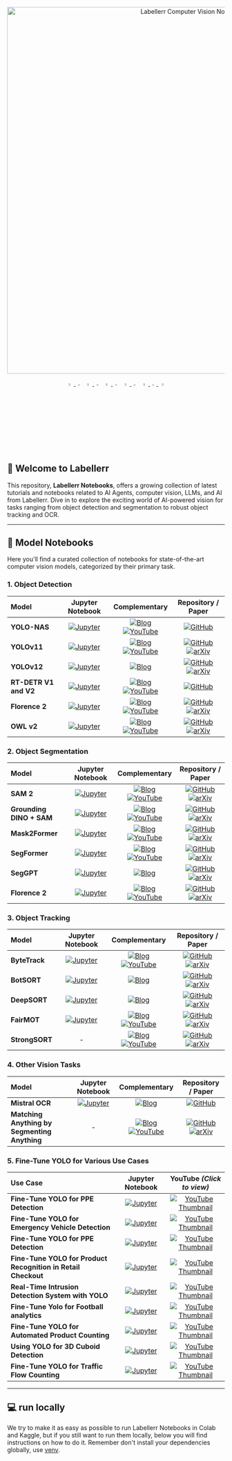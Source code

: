 <div align="center">
  <p>
    <a align="center" href="https://www.labellerr.com/" target="_blank">
      <img
        width="850"
        src="https://storage.googleapis.com/labellerr-cdn/%200%20Labellerr%20template/notebook.webp"
        alt="Labellerr Computer Vision Notebooks"
      >
    </a>
  </p>
  <!-- <br>

  [Website](https://www.labellerr.com/) | [SDK](https://docs.labellerr.com/labellerr/labellerr-sdk/overview-and-getting-started) | [Blog](https://www.labellerr.com/blog/) | [Contact Us](https://www.labellerr.com/book-a-demo)

  <!-- <br> -->

  <div align="center">
      <a href="https://www.youtube.com/@Labellerr">
          <img
            src="https://storage.googleapis.com/labellerr-cdn/%200%20Labellerr%20template/youtube.svg"
            width="4%"
            alt="YouTube"
          />
      </a>
      <img src="https://storage.googleapis.com/labellerr-cdn/%200%20Labellerr%20template/blank.png" width="3%"/>
      <a href="https://www.labellerr.com/">
          <img
            src="https://storage.googleapis.com/labellerr-cdn/%200%20Labellerr%20template/labellerr.svg"
            width="4%"
            alt="Labellerr App"
          />
      </a>
      <img src="https://storage.googleapis.com/labellerr-cdn/%200%20Labellerr%20template/blank.png" width="3%"/>
      <a href="https://in.linkedin.com/company/labellerr">
          <img
            src="https://storage.googleapis.com/labellerr-cdn/%200%20Labellerr%20template/linkedin.svg"
            width="4%"
            alt="LinkedIn"
          />
      </a>
      <img src="https://storage.googleapis.com/labellerr-cdn/%200%20Labellerr%20template/blank.png" width="3%"/>
      <a href="https://labellerrknowbase.notion.site/Help-Center-540ab5ca6c2e4d7cb476fe4651356bf1">
          <img
            src="https://storage.googleapis.com/labellerr-cdn/%200%20Labellerr%20template/readthedocs.svg"
            width="4%"
            alt="Documentation"
          />
      </a>
      <img src="https://storage.googleapis.com/labellerr-cdn/%200%20Labellerr%20template/blank.png" width="3%"/>
      <a href="https://twitter.com/Labellerr1/status/1917643866460561520">
          <img
            src="https://storage.googleapis.com/labellerr-cdn/%200%20Labellerr%20template/twutter.svg"
            width="4%"
            alt="Twitter"
          />
      <img src="https://storage.googleapis.com/labellerr-cdn/%200%20Labellerr%20template/blank.png" width="3%"/>
      <a href="https://www.labellerr.com/blog/">
          <img
            src="https://storage.googleapis.com/labellerr-cdn/%200%20Labellerr%20template/doc.svg"
            width="4%"
            alt="Blog"
          />
      </a>
      </a>
  </div>
</div>

## 👋 Welcome to Labellerr

This repository, **Labellerr Notebooks**, offers a growing collection of latest tutorials and notebooks related to AI Agents, computer vision, LLMs, and AI from Labellerr. Dive in to explore the exciting world of AI-powered vision for tasks ranging from object detection and segmentation to robust object tracking and OCR.

---

## 🚀 Model Notebooks

Here you'll find a curated collection of notebooks for state-of-the-art computer vision models, categorized by their primary task.

### 1. Object Detection

| **Model**            | **Jupyter Notebook** | **Complementary** | **Repository / Paper** |
|:---------------------|:--------------------:|:-----------------:|:----------------------:|
| **YOLO-NAS**         | [![Jupyter](https://storage.googleapis.com/labellerr-cdn/%200%20Labellerr%20template/jupyter-logo.svg)](https://github.com/Labellerr/Hands-On-Learning-in-Computer-Vision/blob/main/Model%20Notebooks/YOLO/YOLO-NAS/yolo-nas.ipynb) | [![Blog](https://storage.googleapis.com/labellerr-cdn/%200%20Labellerr%20template/LABELLERR-LOGO.svg)](https://www.labellerr.com/blog/the-ultimate-yolo-nas-guide-2025-what-it-is-how-to-use/) [![YouTube](https://badges.aleen42.com/src/youtube.svg)](https://www.youtube.com/watch?v=M0duRkr9GEg) | [![GitHub](https://badges.aleen42.com/src/github.svg)](https://github.com/Labellerr/Hands-On-Learning-in-Computer-Vision/tree/main/Model%20Notebooks/YOLO/YOLO-NAS) |
| **YOLOv11**          | [![Jupyter](https://storage.googleapis.com/labellerr-cdn/%200%20Labellerr%20template/jupyter-logo.svg)](https://github.com/Labellerr/Hands-On-Learning-in-Computer-Vision/blob/main/Model%20Notebooks/YOLO/YOLOv11/YOLO-EXP-all-vision-task.ipynb) | [![Blog](https://storage.googleapis.com/labellerr-cdn/%200%20Labellerr%20template/LABELLERR-LOGO.svg)](https://www.labellerr.com/blog/how-to-perform-yolos-various-task/) [![YouTube](https://badges.aleen42.com/src/youtube.svg)](https://www.youtube.com/watch?v=L0nhtdvu6z0) | [![GitHub](https://badges.aleen42.com/src/github.svg)](https://github.com/Labellerr/Hands-On-Learning-in-Computer-Vision/tree/main/Model%20Notebooks/YOLO/YOLOv11) [![arXiv](https://img.shields.io/badge/arXiv-2410.17725-b31b1b.svg)](https://www.arxiv.org/abs/2410.17725)|
| **YOLOv12**          | [![Jupyter](https://storage.googleapis.com/labellerr-cdn/%200%20Labellerr%20template/jupyter-logo.svg)](https://github.com/Labellerr/Hands-On-Learning-in-Computer-Vision/blob/main/Model%20Notebooks/YOLO/YOLOv12/yolov12_testing.ipynb) | [![Blog](https://storage.googleapis.com/labellerr-cdn/%200%20Labellerr%20template/LABELLERR-LOGO.svg)](https://www.labellerr.com/blog/evaluation-of-yolov12/) | [![GitHub](https://badges.aleen42.com/src/github.svg)](https://github.com/Labellerr/Hands-On-Learning-in-Computer-Vision/tree/main/Model%20Notebooks/YOLO/YOLOv12) [![arXiv](https://img.shields.io/badge/arXiv-2502.12524-b31b1b.svg)](https://arxiv.org/abs/2502.12524)|
| **RT-DETR V1 and V2**| [![Jupyter](https://storage.googleapis.com/labellerr-cdn/%200%20Labellerr%20template/jupyter-logo.svg)](https://github.com/Labellerr/Hands-On-Learning-in-Computer-Vision/blob/main/Model%20Notebooks/DETR/RT-DETR_V1_V2.ipynb) | [![Blog](https://storage.googleapis.com/labellerr-cdn/%200%20Labellerr%20template/LABELLERR-LOGO.svg)](https://www.labellerr.com/blog/rt-detrv2-beats-yolo-full-comparison-tutorial/) [![YouTube](https://badges.aleen42.com/src/youtube.svg)](https://www.youtube.com/watch?v=9855PcoFceQ) | [![GitHub](https://badges.aleen42.com/src/github.svg)](https://github.com/Labellerr/Hands-On-Learning-in-Computer-Vision/tree/main/Model%20Notebooks/DETR) |
| **Florence 2**       | [![Jupyter](https://storage.googleapis.com/labellerr-cdn/%200%20Labellerr%20template/jupyter-logo.svg)](https://github.com/Labellerr/Hands-On-Learning-in-Computer-Vision/blob/main/Model%20Notebooks/Florence2/florence2_inference_notebook.ipynb) | [![Blog](https://storage.googleapis.com/labellerr-cdn/%200%20Labellerr%20template/LABELLERR-LOGO.svg)](https://www.labellerr.com/blog/how-to-perform-various-tasks-using-florence-2/) [![YouTube](https://badges.aleen42.com/src/youtube.svg)](https://www.youtube.com/watch?v=L9ae7cvJ7Ow) | [![GitHub](https://badges.aleen42.com/src/github.svg)](https://github.com/Labellerr/Hands-On-Learning-in-Computer-Vision/tree/main/Model%20Notebooks/Florence2) [![arXiv](https://img.shields.io/badge/arXiv-2311.06242-b31b1b.svg)](https://arxiv.org/abs/2311.06242) |
| **OWL v2**           | [![Jupyter](https://storage.googleapis.com/labellerr-cdn/%200%20Labellerr%20template/jupyter-logo.svg)](https://github.com/Labellerr/Hands-On-Learning-in-Computer-Vision/blob/main/Model%20Notebooks/OWL/OWLv2/OWLv2.ipynb) | [![Blog](https://storage.googleapis.com/labellerr-cdn/%200%20Labellerr%20template/LABELLERR-LOGO.svg)](https://www.labellerr.com/blog/how-to-perform-various-task-using-owl-v2/) [![YouTube](https://badges.aleen42.com/src/youtube.svg)](https://www.youtube.com/watch?v=O9QX8W9xXJY) | [![GitHub](https://badges.aleen42.com/src/github.svg)](https://github.com/Labellerr/Hands-On-Learning-in-Computer-Vision/tree/main/Model%20Notebooks/OWL/OWLv2) [![arXiv](https://img.shields.io/badge/arXiv-2306.09683-b31b1b.svg)](https://arxiv.org/abs/2306.09683)|

### 2. Object Segmentation

| **Model**                | **Jupyter Notebook** | **Complementary** | **Repository / Paper** |
|:-------------------------|:--------------------:|:-----------------:|:----------------------:|
| **SAM 2**                | [![Jupyter](https://storage.googleapis.com/labellerr-cdn/%200%20Labellerr%20template/jupyter-logo.svg)](https://github.com/Labellerr/Hands-On-Learning-in-Computer-Vision/blob/main/Model%20Notebooks/SAM2/SAM2_inference_notebook.ipynb) | [![Blog](https://storage.googleapis.com/labellerr-cdn/%200%20Labellerr%20template/LABELLERR-LOGO.svg)](https://www.labellerr.com/blog/learn-sam-2-in-minutes/) [![YouTube](https://badges.aleen42.com/src/youtube.svg)](https://www.youtube.com/watch?v=4Emb4j1T6-8) | [![GitHub](https://badges.aleen42.com/src/github.svg)](https://github.com/Labellerr/Hands-On-Learning-in-Computer-Vision/tree/main/Model%20Notebooks/SAM2) [![arXiv](https://img.shields.io/badge/arXiv-2408.00714-b31b1b.svg)](https://arxiv.org/abs/2408.00714) |
| **Grounding DINO + SAM** | [![Jupyter](https://storage.googleapis.com/labellerr-cdn/%200%20Labellerr%20template/jupyter-logo.svg)](https://github.com/Labellerr/Hands-On-Learning-in-Computer-Vision/blob/main/Model%20Notebooks/Vision%20Agent/Vision_Agent_using_Segment_Anything.ipynb) | [![Blog](https://storage.googleapis.com/labellerr-cdn/%200%20Labellerr%20template/LABELLERR-LOGO.svg)](https://www.labellerr.com/blog/vision-agent-using-segment-anything/) [![YouTube](https://badges.aleen42.com/src/youtube.svg)](https://www.youtube.com/watch?v=mVkPXbWxnEg) | [![GitHub](https://badges.aleen42.com/src/github.svg)](https://github.com/Labellerr/Hands-On-Learning-in-Computer-Vision/tree/main/Model%20Notebooks/Vision%20Agent) [![arXiv](https://img.shields.io/badge/arXiv-2303.05499-b31b1b.svg)](https://arxiv.org/abs/2303.05499) |
| **Mask2Former**          | [![Jupyter](https://storage.googleapis.com/labellerr-cdn/%200%20Labellerr%20template/jupyter-logo.svg)](https://github.com/Labellerr/Hands-On-Learning-in-Computer-Vision/blob/main/Model%20Notebooks/Mask2Former/Mask2Former_experiment_notebook.ipynb) | [![Blog](https://storage.googleapis.com/labellerr-cdn/%200%20Labellerr%20template/LABELLERR-LOGO.svg)](https://www.labellerr.com/blog/mask2former-hands-on-tutorial-guide/) [![YouTube](https://badges.aleen42.com/src/youtube.svg)](https://www.youtube.com/watch?v=9rnRmx5WQzc) | [![GitHub](https://badges.aleen42.com/src/github.svg)](https://github.com/Labellerr/Hands-On-Learning-in-Computer-Vision/tree/main/Model%20Notebooks/Mask2Former) [![arXiv](https://img.shields.io/badge/arXiv-2112.01527-b31b1b.svg)](https://arxiv.org/abs/2112.01527)  |
| **SegFormer**            | [![Jupyter](https://storage.googleapis.com/labellerr-cdn/%200%20Labellerr%20template/jupyter-logo.svg)](https://github.com/Labellerr/Hands-On-Learning-in-Computer-Vision/blob/main/Model%20Notebooks/SegFormer/Segformer_inference_notebook.ipynb) | [![Blog](https://storage.googleapis.com/labellerr-cdn/%200%20Labellerr%20template/LABELLERR-LOGO.svg)](https://www.labellerr.com/blog/segformer/) [![YouTube](https://badges.aleen42.com/src/youtube.svg)](https://www.youtube.com/watch?v=N-1_rt5kKN0) | [![GitHub](https://badges.aleen42.com/src/github.svg)](https://github.com/Labellerr/Hands-On-Learning-in-Computer-Vision/tree/main/Model%20Notebooks/SegFormer) [![arXiv](https://img.shields.io/badge/arXiv-2105.15203v3-b31b1b.svg)](https://arxiv.org/abs/2105.15203v3) |
| **SegGPT**               | [![Jupyter](https://storage.googleapis.com/labellerr-cdn/%200%20Labellerr%20template/jupyter-logo.svg)](https://github.com/Labellerr/Hands-On-Learning-in-Computer-Vision/blob/main/Model%20Notebooks/SegGPT/segGPT_notebook.ipynb) | [![Blog](https://storage.googleapis.com/labellerr-cdn/%200%20Labellerr%20template/LABELLERR-LOGO.svg)](https://www.labellerr.com/blog/seggpt-demo-code-next-gen-segmentation-is-here/) | [![GitHub](https://badges.aleen42.com/src/github.svg)](https://github.com/Labellerr/Hands-On-Learning-in-Computer-Vision/tree/main/Model%20Notebooks/SegGPT) [![arXiv](https://img.shields.io/badge/arXiv-2304.03284-b31b1b.svg)](https://arxiv.org/abs/2304.03284) |
| **Florence 2**           | [![Jupyter](https://storage.googleapis.com/labellerr-cdn/%200%20Labellerr%20template/jupyter-logo.svg)](https://github.com/Labellerr/Hands-On-Learning-in-Computer-Vision/blob/main/Model%20Notebooks/Florence2/florence2_inference_notebook.ipynb) | [![Blog](https://storage.googleapis.com/labellerr-cdn/%200%20Labellerr%20template/LABELLERR-LOGO.svg)](https://www.labellerr.com/blog/how-to-perform-various-tasks-using-florence-2/) [![YouTube](https://badges.aleen42.com/src/youtube.svg)](https://www.youtube.com/watch?v=L9ae7cvJ7Ow) | [![GitHub](https://badges.aleen42.com/src/github.svg)](https://github.com/Labellerr/Hands-On-Learning-in-Computer-Vision/tree/main/Model%20Notebooks/Florence2) [![arXiv](https://img.shields.io/badge/arXiv-2311.06242-b31b1b.svg)](https://arxiv.org/abs/2311.06242) |

### 3. Object Tracking

| **Model**      | **Jupyter Notebook** | **Complementary** | **Repository / Paper** |
|:---------------|:--------------------:|:-----------------:|:----------------------:|
| **ByteTrack**  | [![Jupyter](https://storage.googleapis.com/labellerr-cdn/%200%20Labellerr%20template/jupyter-logo.svg)](https://github.com/Labellerr/Hands-On-Learning-in-Computer-Vision/blob/main/Model%20Notebooks/ByteTrack/bytetrack.ipynb) | [![Blog](https://storage.googleapis.com/labellerr-cdn/%200%20Labellerr%20template/LABELLERR-LOGO.svg)](https://www.labellerr.com/blog/how-to-implement-bytetrack/) [![YouTube](https://badges.aleen42.com/src/youtube.svg)](https://www.youtube.com/watch?v=0gJjJ2P08GE) | [![GitHub](https://badges.aleen42.com/src/github.svg)](https://github.com/Labellerr/Hands-On-Learning-in-Computer-Vision/tree/main/Model%20Notebooks/ByteTrack) [![arXiv](https://img.shields.io/badge/arXiv-2110.06864-b31b1b.svg)](https://arxiv.org/abs/2110.06864) |
| **BotSORT**   | [![Jupyter](https://storage.googleapis.com/labellerr-cdn/%200%20Labellerr%20template/jupyter-logo.svg)](https://github.com/Labellerr/Hands-On-Learning-in-Computer-Vision/tree/main/Model%20Notebooks/BotSORT) | [![Blog](https://storage.googleapis.com/labellerr-cdn/%200%20Labellerr%20template/LABELLERR-LOGO.svg)](https://www.labellerr.com/blog/bot-sort-tracking/) | [![GitHub](https://badges.aleen42.com/src/github.svg)](https://github.com/NirAharon/BoT-SORT) [![arXiv](https://img.shields.io/badge/arXiv-2206.14651-b31b1b.svg)](https://arxiv.org/abs/2206.14651) |
| **DeepSORT**   | [![Jupyter](https://storage.googleapis.com/labellerr-cdn/%200%20Labellerr%20template/jupyter-logo.svg)](https://github.com/Labellerr/Hands-On-Learning-in-Computer-Vision/blob/main/Model%20Notebooks/DeepSORT/deepsort.ipynb) | [![Blog](https://storage.googleapis.com/labellerr-cdn/%200%20Labellerr%20template/LABELLERR-LOGO.svg)](https://www.labellerr.com/blog/deepsort-real-time-object-tracking-guide/) | [![GitHub](https://badges.aleen42.com/src/github.svg)](https://github.com/nwojke/deep_sort) [![arXiv](https://img.shields.io/badge/arXiv-1703.07402-b31b1b.svg)](https://arxiv.org/abs/1703.07402) |
| **FairMOT**    | [![Jupyter](https://storage.googleapis.com/labellerr-cdn/%200%20Labellerr%20template/jupyter-logo.svg)](https://github.com/Labellerr/Hands-On-Learning-in-Computer-Vision/blob/main/Model%20Notebooks/FairMOT/README.md) | [![Blog](https://storage.googleapis.com/labellerr-cdn/%200%20Labellerr%20template/LABELLERR-LOGO.svg)](https://www.labellerr.com/blog/implementing-fairmot-tutorial/) [![YouTube](https://badges.aleen42.com/src/youtube.svg)](https://www.youtube.com/watch?v=64Ncymcfpsk) | [![GitHub](https://badges.aleen42.com/src/github.svg)](https://github.com/Labellerr/Hands-On-Learning-in-Computer-Vision/tree/main/Model%20Notebooks/FairMOT) [![arXiv](https://img.shields.io/badge/arXiv-2004.01888-b31b1b.svg)](https://arxiv.org/abs/2004.01888)|
| **StrongSORT** | - | [![Blog](https://storage.googleapis.com/labellerr-cdn/%200%20Labellerr%20template/LABELLERR-LOGO.svg)](https://www.labellerr.com/blog/objects-tracking-using-strongsort/) [![YouTube](https://badges.aleen42.com/src/youtube.svg)](https://www.youtube.com/watch?v=hviocgahbpc) | [![GitHub](https://badges.aleen42.com/src/github.svg)](https://github.com/dyhBUPT/StrongSORT) [![arXiv](https://img.shields.io/badge/arXiv-2202.13514-b31b1b.svg)](https://arxiv.org/abs/2202.13514) |

### 4. Other Vision Tasks

| **Model**       | **Jupyter Notebook** | **Complementary** | **Repository / Paper** |
|:----------------|:--------------------:|:-----------------:|:----------------------:|
| **Mistral OCR** | [![Jupyter](https://storage.googleapis.com/labellerr-cdn/%200%20Labellerr%20template/jupyter-logo.svg)](https://github.com/Labellerr/Hands-On-Learning-in-Computer-Vision/blob/main/Model%20Notebooks/Mistral/mistralOCR/mistralOCR.ipynb) | [![Blog](https://storage.googleapis.com/labellerr-cdn/%200%20Labellerr%20template/LABELLERR-LOGO.svg)](https://www.labellerr.com/blog/mistralocr-did-it-do-what-it-claim/) | [![GitHub](https://badges.aleen42.com/src/github.svg)](https://github.com/Labellerr/Hands-On-Learning-in-Computer-Vision/tree/main/Model%20Notebooks/Mistral/mistralOCR) |
| **Matching Anything by Segmenting Anything** | - | [![Blog](https://storage.googleapis.com/labellerr-cdn/%200%20Labellerr%20template/LABELLERR-LOGO.svg)](https://www.labellerr.com/blog/matching-anything-by-segment-anything/) [![YouTube](https://badges.aleen42.com/src/youtube.svg)](https://www.youtube.com/watch?v=HBk_hkP6k-I) | [![GitHub](https://badges.aleen42.com/src/github.svg)](https://github.com/siyuanliii/masa) [![arXiv](https://img.shields.io/badge/arXiv-2406.04221-b31b1b.svg)](https://arxiv.org/abs/2406.04221) |

### 5. Fine-Tune YOLO for Various Use Cases

| **Use Case**       | **Jupyter Notebook** |  **YouTube** *(Click to view)* |
|:----------------|:--------------------:|:-----------:|
| **Fine-Tune YOLO for PPE Detection** | [![Jupyter](https://storage.googleapis.com/labellerr-cdn/%200%20Labellerr%20template/jupyter-logo.svg)](https://github.com/Labellerr/Hands-On-Learning-in-Computer-Vision/blob/main/fine-tune%20YOLO%20for%20various%20use%20cases/fine-tune-yolo-PPE-detection.ipynb) | [![YouTube Thumbnail](https://img.youtube.com/vi/Q2-ZH9w3bgo/mqdefault.jpg)](https://www.youtube.com/watch?v=Q2-ZH9w3bgo&list=PLNxw1dU6gZmj7HdqcnHl72yQbcajqJtQy&index=8&t=2s&pp=iAQB) |
| **Fine-Tune YOLO for Emergency Vehicle Detection** | [![Jupyter](https://storage.googleapis.com/labellerr-cdn/%200%20Labellerr%20template/jupyter-logo.svg)](https://github.com/Labellerr/Hands-On-Learning-in-Computer-Vision/blob/main/fine-tune%20YOLO%20for%20various%20use%20cases/fine-tune-yolo-for-Emergency-vehicle-detection.ipynb) | [![YouTube Thumbnail](https://img.youtube.com/vi/Mzk8ynEibGs/mqdefault.jpg)](https://www.youtube.com/watch?v=Mzk8ynEibGs&list=PLNxw1dU6gZmj7HdqcnHl72yQbcajqJtQy&index=7&t=27s&pp=iAQB) |
| **Fine-Tune YOLO for PPE Detection** | [![Jupyter](https://storage.googleapis.com/labellerr-cdn/%200%20Labellerr%20template/jupyter-logo.svg)](https://github.com/Labellerr/Hands-On-Learning-in-Computer-Vision/blob/main/fine-tune%20YOLO%20for%20various%20use%20cases/fine-tune-yolo-PPE-detection.ipynb) | [![YouTube Thumbnail](https://img.youtube.com/vi/Q2-ZH9w3bgo/mqdefault.jpg)](https://www.youtube.com/watch?v=Q2-ZH9w3bgo&list=PLNxw1dU6gZmj7HdqcnHl72yQbcajqJtQy&index=8&t=2s&pp=iAQB) |
| **Fine-Tune YOLO for Product Recognition in Retail Checkout** | [![Jupyter](https://storage.googleapis.com/labellerr-cdn/%200%20Labellerr%20template/jupyter-logo.svg)](https://github.com/Labellerr/Hands-On-Learning-in-Computer-Vision/blob/main/fine-tune%20YOLO%20for%20various%20use%20cases/Fine-Tune_YOLO_for_Product_Recognition_for_Price_Verification.ipynb) | [![YouTube Thumbnail](https://img.youtube.com/vi/3qKqttdwxnM/mqdefault.jpg)](https://www.youtube.com/watch?v=3qKqttdwxnM&list=PLNxw1dU6gZmj7HdqcnHl72yQbcajqJtQy&index=7&t=63s) |
| **Real-Time Intrusion Detection System with YOLO** | [![Jupyter](https://storage.googleapis.com/labellerr-cdn/%200%20Labellerr%20template/jupyter-logo.svg)](https://github.com/Labellerr/Hands-On-Learning-in-Computer-Vision/blob/main/fine-tune%20YOLO%20for%20various%20use%20cases/Intrusion_detection_using_YOLO.ipynb) | [![YouTube Thumbnail](https://img.youtube.com/vi/kwQeokYDVcE/mqdefault.jpg)](https://www.youtube.com/watch?v=kwQeokYDVcE&list=PLNxw1dU6gZmj7HdqcnHl72yQbcajqJtQy&index=6&t=58s) |
| **Fine-Tune Yolo for Football analytics** | [![Jupyter](https://storage.googleapis.com/labellerr-cdn/%200%20Labellerr%20template/jupyter-logo.svg)](https://github.com/Labellerr/Hands-On-Learning-in-Computer-Vision/blob/main/fine-tune%20YOLO%20for%20various%20use%20cases/Fine_tune_yolo_for_football_analytics.ipynb) | [![YouTube Thumbnail](https://img.youtube.com/vi/NIGLTumGF5o/mqdefault.jpg)](https://www.youtube.com/watch?v=NIGLTumGF5o&list=PLNxw1dU6gZmj7HdqcnHl72yQbcajqJtQy&index=5) |
| **Fine-Tune YOLO for Automated Product Counting** | [![Jupyter](https://storage.googleapis.com/labellerr-cdn/%200%20Labellerr%20template/jupyter-logo.svg)](https://github.com/Labellerr/Hands-On-Learning-in-Computer-Vision/blob/main/fine-tune%20YOLO%20for%20various%20use%20cases/Fine-Tune-YOLO-Production-Line-Counting.ipynb.ipynb) | [![YouTube Thumbnail](https://img.youtube.com/vi/fFjIkRte5R8/mqdefault.jpg)](https://www.youtube.com/watch?v=fFjIkRte5R8&list=PLNxw1dU6gZmj7HdqcnHl72yQbcajqJtQy&index=4) |
| **Using YOLO for 3D Cuboid Detection** | [![Jupyter](https://storage.googleapis.com/labellerr-cdn/%200%20Labellerr%20template/jupyter-logo.svg)](https://github.com/Labellerr/Hands-On-Learning-in-Computer-Vision/blob/main/fine-tune%20YOLO%20for%20various%20use%20cases/Using-YOLO-for-3D-Cuboid_detection.ipynb) | [![YouTube Thumbnail](https://img.youtube.com/vi/fsYoIE9Txmc/mqdefault.jpg)](https://www.youtube.com/watch?v=fsYoIE9Txmc&list=PLNxw1dU6gZmj7HdqcnHl72yQbcajqJtQy&index=3) |
| **Fine-Tune YOLO for Traffic Flow Counting** | [![Jupyter](https://storage.googleapis.com/labellerr-cdn/%200%20Labellerr%20template/jupyter-logo.svg)](https://github.com/Labellerr/Hands-On-Learning-in-Computer-Vision/blob/main/fine-tune%20YOLO%20for%20various%20use%20cases/Fine-Tune-YOLO-for-Traffic-Flow-Counting.ipynb) | [![YouTube Thumbnail](https://img.youtube.com/vi/L9RNTGcFbUg/mqdefault.jpg)](https://www.youtube.com/watch?v=L9RNTGcFbUg&list=PLNxw1dU6gZmj7HdqcnHl72yQbcajqJtQy&index=2) |

---

## 💻 run locally

We try to make it as easy as possible to run Labellerr Notebooks in Colab and Kaggle, but if you still want to run them locally, below you will find instructions on how to do it. Remember don't install your dependencies globally, use [venv](https://packaging.python.org/en/latest/guides/installing-using-pip-and-virtual-environments/).
